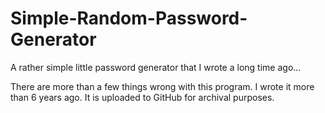 # Simple-Random-Password-Generator
A rather simple little password generator that I wrote a long time ago...

There are more than a few things wrong with this program.
I wrote it more than 6 years ago.
It is uploaded to GitHub for archival purposes.
